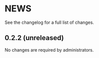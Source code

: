 NEWS
====

See the changelog for a full list of changes.

0.2.2 (unreleased)
------------------
No changes are required by administrators.
